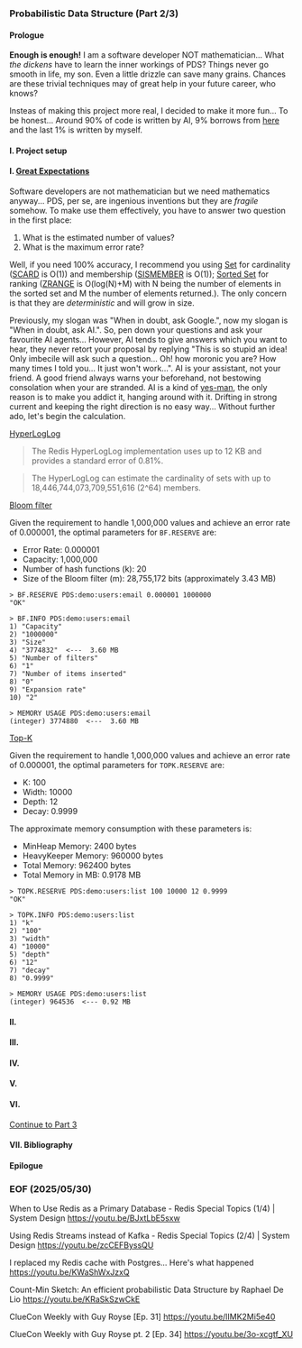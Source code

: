 ### Probabilistic Data Structure (Part 2/3)

#### Prologue
**Enough is enough!** I am a software developer NOT mathematician... What *the dickens* have to learn the inner workings of PDS? Things never go smooth in life, my son. Even a little drizzle can save many grains. Chances are these trivial techniques may of great help in your future career, who knows? 

Insteas of making this project more real, I decided to make it more fun... To be honest... Around 90% of code is written by AI, 9% borrows from [here](https://github.com/redis-developer/finding-bigfoot-with-semantic-search) and the last 1% is written by myself. 


#### I. Project setup 

#### I. [Great Expectations](https://youtu.be/QN6hchvzwjA)
Software developers are not mathematician but we need mathematics anyway... PDS, per se, are ingenious inventions but they are *fragile* somehow. To make use them effectively, you have to answer two question in the first place: 
1. What is the estimated number of values? 
2. What is the maximum error rate? 

Well, if you need 100% accuracy, I recommend you using [Set](https://redis.io/docs/latest/develop/data-types/sets/) for cardinality ([SCARD](https://redis.io/docs/latest/commands/scard/) is O(1)) and membership ([SISMEMBER](https://redis.io/docs/latest/commands/sismember/) is O(1)); [Sorted Set](https://redis.io/docs/latest/develop/data-types/sorted-sets/) for ranking ([ZRANGE](https://redis.io/docs/latest/commands/zrange/) is O(log(N)+M) with N being the number of elements in the sorted set and M the number of elements returned.). The only concern is that they are *deterministic* and will grow in size. 

Previously, my slogan was "When in doubt, ask Google.", now my slogan is "When in doubt, ask AI.". So, pen down your questions and ask your favourite AI agents... However, AI tends to give answers which you want to hear, they never retort your proposal by replying "This is so stupid an idea! Only imbecile will ask such a question... Oh! how moronic you are? How many times I told you... It just won't work...". AI is your assistant, not your friend. A good friend always warns your beforehand, not bestowing consolation when your are stranded. AI is a kind of [yes-man](https://dictionary.cambridge.org/dictionary/english-chinese-traditional/yes-man), the only reason is to make you addict it, hanging around with it. Drifting in strong current and keeping the right direction is no easy way... Without further ado, let's begin the calculation. 

[HyperLogLog](https://redis.io/docs/latest/develop/data-types/probabilistic/hyperloglogs/)

> The Redis HyperLogLog implementation uses up to 12 KB and provides a standard error of 0.81%.

> The HyperLogLog can estimate the cardinality of sets with up to 18,446,744,073,709,551,616 (2^64) members.

[Bloom filter](https://redis.io/docs/latest/develop/data-types/probabilistic/bloom-filter/)

Given the requirement to handle 1,000,000 values and achieve an error rate of 0.000001, the optimal parameters for `BF.RESERVE` are:
- Error Rate: 0.000001
- Capacity: 1,000,000
- Number of hash functions (k): 20
- Size of the Bloom filter (m): 28,755,172 bits (approximately 3.43 MB)
```
> BF.RESERVE PDS:demo:users:email 0.000001 1000000
"OK"

> BF.INFO PDS:demo:users:email 
1) "Capacity"
2) "1000000"
3) "Size"
4) "3774832"  <---  3.60 MB
5) "Number of filters"
6) "1"
7) "Number of items inserted"
8) "0"
9) "Expansion rate"
10) "2"

> MEMORY USAGE PDS:demo:users:email
(integer) 3774880  <---  3.60 MB
```

[Top-K](https://redis.io/docs/latest/develop/data-types/probabilistic/top-k/)

Given the requirement to handle 1,000,000 values and achieve an error rate of 0.000001, the optimal parameters for `TOPK.RESERVE` are:
- K: 100
- Width: 10000
- Depth: 12
- Decay: 0.9999

The approximate memory consumption with these parameters is:
- MinHeap Memory: 2400 bytes
- HeavyKeeper Memory: 960000 bytes
- Total Memory: 962400 bytes
- Total Memory in MB: 0.9178 MB
```
> TOPK.RESERVE PDS:demo:users:list 100 10000 12 0.9999
"OK"

> TOPK.INFO PDS:demo:users:list 
1) "k"
2) "100"
3) "width"
4) "10000"
5) "depth"
6) "12"
7) "decay"
8) "0.9999"

> MEMORY USAGE PDS:demo:users:list
(integer) 964536  <--- 0.92 MB
```


#### II. 

#### III. 

#### IV. 

#### V.

#### VI.

[Continue to Part 3](README.3.md)

#### VII. Bibliography 

#### Epilogue

### EOF (2025/05/30)

When to Use Redis as a Primary Database - Redis Special Topics (1/4) | System Design
https://youtu.be/BJxtLbE5sxw

Using Redis Streams instead of Kafka - Redis Special Topics (2/4) | System Design
https://youtu.be/zcCEFByssQU

I replaced my Redis cache with Postgres... Here's what happened
https://youtu.be/KWaShWxJzxQ

Count-Min Sketch: An efficient probabilistic Data Structure by Raphael De Lio
https://youtu.be/KRaSkSzwCkE

ClueCon Weekly with Guy Royse [Ep. 31]
https://youtu.be/lIMK2Mi5e40

ClueCon Weekly with Guy Royse pt. 2 [Ep. 34]
https://youtu.be/3o-xcgtf_XU